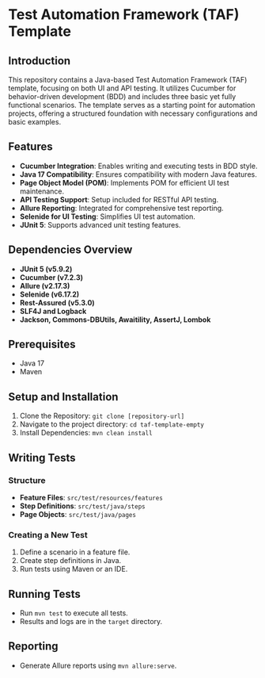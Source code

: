 # Test Automation Framework (TAF) Template

## Introduction

This repository contains a Java-based Test Automation Framework (TAF) template, focusing on both UI and API testing. It utilizes Cucumber for behavior-driven development (BDD) and includes three basic yet fully functional scenarios. The template serves as a starting point for automation projects, offering a structured foundation with necessary configurations and basic examples.

## Features

- **Cucumber Integration**: Enables writing and executing tests in BDD style.
- **Java 17 Compatibility**: Ensures compatibility with modern Java features.
- **Page Object Model (POM)**: Implements POM for efficient UI test maintenance.
- **API Testing Support**: Setup included for RESTful API testing.
- **Allure Reporting**: Integrated for comprehensive test reporting.
- **Selenide for UI Testing**: Simplifies UI test automation.
- **JUnit 5**: Supports advanced unit testing features.

## Dependencies Overview

- **JUnit 5 (v5.9.2)**
- **Cucumber (v7.2.3)**
- **Allure (v2.17.3)**
- **Selenide (v6.17.2)**
- **Rest-Assured (v5.3.0)**
- **SLF4J and Logback**
- **Jackson, Commons-DBUtils, Awaitility, AssertJ, Lombok**

## Prerequisites

- Java 17
- Maven

## Setup and Installation

1. Clone the Repository: `git clone [repository-url]`
2. Navigate to the project directory: `cd taf-template-empty`
3. Install Dependencies: `mvn clean install`

## Writing Tests

### Structure

- **Feature Files**: `src/test/resources/features`
- **Step Definitions**: `src/test/java/steps`
- **Page Objects**: `src/test/java/pages`

### Creating a New Test

1. Define a scenario in a feature file.
2. Create step definitions in Java.
3. Run tests using Maven or an IDE.

## Running Tests

- Run `mvn test` to execute all tests.
- Results and logs are in the `target` directory.

## Reporting

- Generate Allure reports using `mvn allure:serve`.
